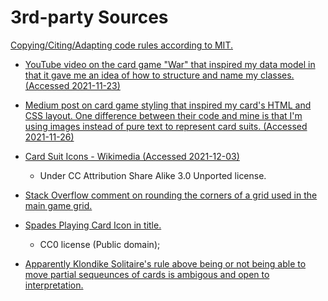 # 3rd-party Sources

[Copying/Citing/Adapting code rules according to MIT.](https://integrity.mit.edu/handbook/writing-code)

- [YouTube video on the card game "War" that inspired my data model in that it gave me an idea of how to structure and name my classes. (Accessed 2021-11-23)](https://youtu.be/NxRwIZWjLtE)
- [Medium post on card game styling that inspired my card's HTML and CSS layout. One difference between their code and mine is that I'm using images instead of pure text to represent card suits. (Accessed 2021-11-26)](https://medium.com/@pakastin/javascript-playing-cards-part-2-graphics-cd65d331ad00)
- [Card Suit Icons - Wikimedia (Accessed 2021-12-03)](https://commons.wikimedia.org/wiki/File:Anglo-American_card_suits.svg)
  - Under CC Attribution Share Alike 3.0 Unported license.
- [Stack Overflow comment on rounding the corners of a grid used in the main game grid.](https://stackoverflow.com/a/19990800)
- [Spades Playing Card Icon in title.](https://www.svgrepo.com/svg/286712/spades-playing-cards)
  - CC0 license (Public domain);

- [Apparently Klondike Solitaire's rule above being or not being able to move partial sequeunces of cards is ambigous and open to interpretation.](https://boardgames.stackexchange.com/questions/15051/klondike-solitaire-moving-partial-sequences-between-columns)